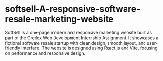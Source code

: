 # softsell-A-responsive-software-resale-marketing-website
SoftSell is a one-page modern and responsive marketing website built as part of the Credex Web Development Internship Assignment. It showcases a fictional software resale startup with clean design, smooth layout, and user-friendly interface. The website is designed using React.js and Vite, focusing on performance and responsive design.
